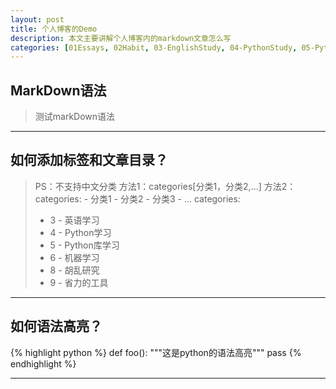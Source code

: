 ```yaml
---
layout: post
title: 个人博客的Demo
description: 本文主要讲解个人博客内的markdown文章怎么写
categories: [01Essays, 02Habit, 03-EnglishStudy, 04-PythonStudy, 05-PythonLib, 06-MachineLearn, 07-RandomRearch, 08-Tools]
---
```


## MarkDown语法
> 测试markDown语法

---

## 如何添加标签和文章目录？
>PS：不支持中文分类
> 方法1：categories[分类1，分类2,...]
> 方法2：categories:
>            - 分类1
>            - 分类2
>            - 分类3
>            - ...
>            categories:
>    - 3 - 英语学习
>    - 4 - Python学习
>    - 5 - Python库学习
>    - 6 - 机器学习
>    - 8 - 胡乱研究
>    - 9 - 省力的工具

---

## 如何语法高亮？
{% highlight python %}
def foo():
  """这是python的语法高亮"""
  pass
{% endhighlight %}

---
